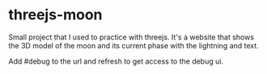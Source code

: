 # threejs-moon
Small project that I used to practice with threejs. It's a website that shows the 3D model of the moon and its current phase with the lightning and text.

Add #debug to the url and refresh to get access to the debug ui.
